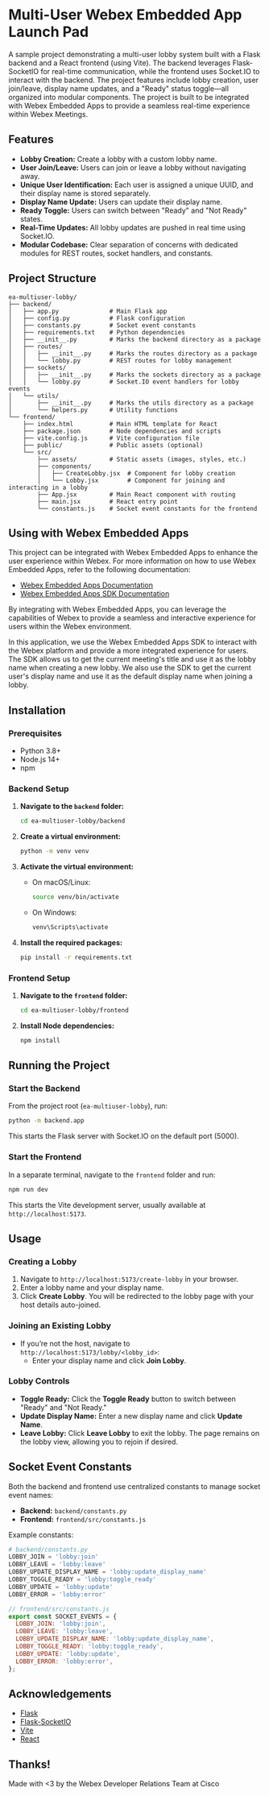 # Multi-User Webex Embedded App Launch Pad

A sample project demonstrating a multi-user lobby system built with a Flask backend and a React frontend (using Vite). The backend leverages Flask-SocketIO for real-time communication, while the frontend uses Socket.IO to interact with the backend. The project features include lobby creation, user join/leave, display name updates, and a "Ready" status toggle—all organized into modular components. The project is built to be integrated with Webex Embedded Apps to provide a seamless real-time experience within Webex Meetings.

## Features

- **Lobby Creation:** Create a lobby with a custom lobby name.
- **User Join/Leave:** Users can join or leave a lobby without navigating away.
- **Unique User Identification:** Each user is assigned a unique UUID, and their display name is stored separately.
- **Display Name Update:** Users can update their display name.
- **Ready Toggle:** Users can switch between "Ready" and "Not Ready" states.
- **Real-Time Updates:** All lobby updates are pushed in real time using Socket.IO.
- **Modular Codebase:** Clear separation of concerns with dedicated modules for REST routes, socket handlers, and constants.

## Project Structure

```
ea-multiuser-lobby/
├── backend/
│   ├── app.py              # Main Flask app
│   ├── config.py           # Flask configuration
│   ├── constants.py        # Socket event constants
│   ├── requirements.txt    # Python dependencies
│   ├── __init__.py         # Marks the backend directory as a package
│   ├── routes/
│   │   ├── __init__.py     # Marks the routes directory as a package
│   │   └── lobby.py        # REST routes for lobby management
│   ├── sockets/
│   │   ├── __init__.py     # Marks the sockets directory as a package
│   │   └── lobby.py        # Socket.IO event handlers for lobby events
│   └── utils/
│       ├── __init__.py     # Marks the utils directory as a package
│       └── helpers.py      # Utility functions
└── frontend/
    ├── index.html          # Main HTML template for React
    ├── package.json        # Node dependencies and scripts
    ├── vite.config.js      # Vite configuration file
    ├── public/             # Public assets (optional)
    └── src/
        ├── assets/         # Static assets (images, styles, etc.)
        ├── components/
        │   ├── CreateLobby.jsx  # Component for lobby creation
        │   └── Lobby.jsx        # Component for joining and interacting in a lobby
        ├── App.jsx         # Main React component with routing
        ├── main.jsx        # React entry point
        └── constants.js    # Socket event constants for the frontend
```


## Using with Webex Embedded Apps

This project can be integrated with Webex Embedded Apps to enhance the user experience within Webex. For more information on how to use Webex Embedded Apps, refer to the following documentation:

- [Webex Embedded Apps Documentation](https://developer.webex.com/docs/embedded-apps)
- [Webex Embedded Apps SDK Documentation](https://eaf-sdk.webex.com/)

By integrating with Webex Embedded Apps, you can leverage the capabilities of Webex to provide a seamless and interactive experience for users within the Webex environment.

In this application, we use the Webex Embedded Apps SDK to interact with the Webex platform and provide a more integrated experience for users. The SDK allows us to get the current meeting's title and use it as the lobby name when creating a new lobby. We also use the SDK to get the current user's display name and use it as the default display name when joining a lobby.

## Installation

### Prerequisites

- Python 3.8+
- Node.js 14+
- npm

### Backend Setup

1. **Navigate to the `backend` folder:**

   ```bash
   cd ea-multiuser-lobby/backend
   ```

2. **Create a virtual environment:**

   ```bash
   python -m venv venv
   ```

3. **Activate the virtual environment:**

   - On macOS/Linux:

     ```bash
     source venv/bin/activate
     ```

   - On Windows:

     ```bash
     venv\Scripts\activate
     ```

4. **Install the required packages:**

   ```bash
   pip install -r requirements.txt
   ```

### Frontend Setup

1. **Navigate to the `frontend` folder:**

   ```bash
   cd ea-multiuser-lobby/frontend
   ```

2. **Install Node dependencies:**

   ```bash
   npm install
   ```

## Running the Project

### Start the Backend

From the project root (`ea-multiuser-lobby`), run:

```bash
python -m backend.app
```

This starts the Flask server with Socket.IO on the default port (5000).

### Start the Frontend

In a separate terminal, navigate to the `frontend` folder and run:

```bash
npm run dev
```

This starts the Vite development server, usually available at `http://localhost:5173`.

## Usage

### Creating a Lobby

1. Navigate to `http://localhost:5173/create-lobby` in your browser.
2. Enter a lobby name and your display name.
3. Click **Create Lobby**. You will be redirected to the lobby page with your host details auto-joined.

### Joining an Existing Lobby

- If you’re not the host, navigate to `http://localhost:5173/lobby/<lobby_id>`:
  - Enter your display name and click **Join Lobby**.

### Lobby Controls

- **Toggle Ready:** Click the **Toggle Ready** button to switch between "Ready" and "Not Ready."
- **Update Display Name:** Enter a new display name and click **Update Name**.
- **Leave Lobby:** Click **Leave Lobby** to exit the lobby. The page remains on the lobby view, allowing you to rejoin if desired.

## Socket Event Constants

Both the backend and frontend use centralized constants to manage socket event names:

- **Backend:** `backend/constants.py`
- **Frontend:** `frontend/src/constants.js`

Example constants:

```python
# backend/constants.py
LOBBY_JOIN = 'lobby:join'
LOBBY_LEAVE = 'lobby:leave'
LOBBY_UPDATE_DISPLAY_NAME = 'lobby:update_display_name'
LOBBY_TOGGLE_READY = 'lobby:toggle_ready'
LOBBY_UPDATE = 'lobby:update'
LOBBY_ERROR = 'lobby:error'
```

```js
// frontend/src/constants.js
export const SOCKET_EVENTS = {
  LOBBY_JOIN: 'lobby:join',
  LOBBY_LEAVE: 'lobby:leave',
  LOBBY_UPDATE_DISPLAY_NAME: 'lobby:update_display_name',
  LOBBY_TOGGLE_READY: 'lobby:toggle_ready',
  LOBBY_UPDATE: 'lobby:update',
  LOBBY_ERROR: 'lobby:error',
};
```

## Acknowledgements

- [Flask](https://flask.palletsprojects.com/)
- [Flask-SocketIO](https://flask-socketio.readthedocs.io/)
- [Vite](https://vitejs.dev/)
- [React](https://reactjs.org/)

## Thanks!

Made with <3 by the Webex Developer Relations Team at Cisco
